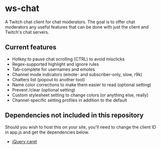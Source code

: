 # ws-chat

A Twitch chat client for chat moderators. The goal is to offer chat moderators any useful features that can be done with just the client and Twitch's chat servers.

## Current features

- Hotkey to pause chat scrolling (CTRL) to avoid misclicks
- Regex-supported highlight and ignore rules
- Tab-complete for usernames and emotes
- Channel mode indicators (emote- and subscriber-only, slow, r9k)
- Chatters list (popout to another tool)
- Name color corrections to make them easier to read (optional setting)
- Prevent /clear (optional setting)
- Custom stylesheet setting to change colors (or anything else, really)
- Channel-specific setting profiles in addition to the default

## Dependencies not included in this repository

Should you wish to host this on your site, you'll need to change the client ID in app.js and get the dependencies below.

- [jQuery caret](https://github.com/acdvorak/jquery.caret/tree/master/dist)
